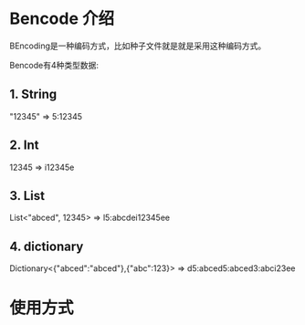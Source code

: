 # Bencode 介绍

BEncoding是一种编码方式，比如种子文件就是就是采用这种编码方式。

Bencode有4种类型数据:

## 1. String

"12345" => 5:12345

## 2. Int

12345 => i12345e

## 3. List

List<"abced", 12345> => l5:abcdei12345ee

## 4. dictionary

Dictionary<{"abced":"abced"},{"abc":123}> => d5:abced5:abced3:abci23ee

# 使用方式

